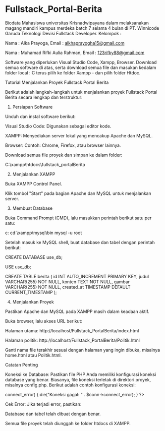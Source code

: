 # Fullstack_Portal-Berita
 
Biodata Mahasiswa universitas Krisnadwipayana dalam melaksanakan magang mandiri kampus merdeka batch 7 selama 4 bulan di PT. Winnicode Garuda Teknologi Devisi Fullstack Developer.
Kelompok :

Nama 	: Alka Prayoga, Email : alkhaprayogha15@gmail.com 

Nama 	: Muhamad Rifki Aulia Rahman, Email : 123rifky88@gmail.com

Software yang diperlukan Visual Studio Code, Xampp, Browser.
Download semua software di atas, serta download semua file dan masukan kedalam folder local : C terus pilih ke folder Xampp - dan pilih folder Htdoc.

Tutorial Menjalankan Proyek Fullstack Portal Berita

Berikut adalah langkah-langkah untuk menjalankan proyek Fullstack Portal Berita secara lengkap dan terstruktur:

1. Persiapan Software

Unduh dan instal software berikut:

Visual Studio Code: Digunakan sebagai editor kode.

XAMPP: Menyediakan server lokal yang mencakup Apache dan MySQL.

Browser: Contoh: Chrome, Firefox, atau browser lainnya.

Download semua file proyek dan simpan ke dalam folder:

C:\xampp\htdocs\fullstack_portalBerita

2. Menjalankan XAMPP

Buka XAMPP Control Panel.

Klik tombol "Start" pada bagian Apache dan MySQL untuk menjalankan server.

3. Membuat Database

Buka Command Prompt (CMD), lalu masukkan perintah berikut satu per satu:

c:
cd \xampp\mysql\bin
mysql -u root

Setelah masuk ke MySQL shell, buat database dan tabel dengan perintah berikut:

CREATE DATABASE use_db;

USE use_db;

CREATE TABLE berita (
    id INT AUTO_INCREMENT PRIMARY KEY,
    judul VARCHAR(255) NOT NULL,
    konten TEXT NOT NULL,
    gambar VARCHAR(255) NOT NULL,
    created_at TIMESTAMP DEFAULT CURRENT_TIMESTAMP
);

4. Menjalankan Proyek

Pastikan Apache dan MySQL pada XAMPP masih dalam keadaan aktif.

Buka browser, lalu akses URL berikut:

Halaman utama: http://localhost/Fullstack_PortalBerita/index.html

Halaman politik: http://localhost/Fullstack_PortalBerita/Politik.html

Ganti nama file terakhir sesuai dengan halaman yang ingin dibuka, misalnya home.html atau Politik.html.

Catatan Penting

Koneksi ke Database:
Pastikan file PHP Anda memiliki konfigurasi koneksi database yang benar. Biasanya, file koneksi terletak di direktori proyek, misalnya config.php. Berikut adalah contoh konfigurasi koneksi:

<?php
$servername = "localhost";
$username = "root";
$password = "";
$dbname = "use_db";

// Membuat koneksi
$conn = new mysqli($servername, $username, $password, $dbname);

// Mengecek koneksi
if ($conn->connect_error) {
    die("Koneksi gagal: " . $conn->connect_error);
}
?>

Cek Error:
Jika terjadi error, pastikan:

Database dan tabel telah dibuat dengan benar.

Semua file proyek telah diunggah ke folder htdocs di XAMPP.
